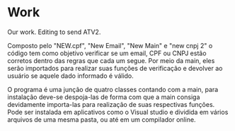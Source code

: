 # Work
Our work. Editing to send ATV2.

Composto pelo "NEW.cpf", "New Email", "New Main" e "new cnpj 2" o código tem como objetivo verificar se um email, CPF ou CNPJ estão corretos dentro das regras que cada um segue.
Por meio da main, eles serão importados para realizar suas funções de verificação e devolver ao usuário se aquele dado informado é válido.

O programa é uma junção de quatro classes contando com a main, para instalação deve-se despoja-las de forma com que a main consiga devidamente importa-las para realização de suas respectivas funções. Pode ser instalada em aplicativos como o Visual studio e dividida em vários arquivos de uma mesma pasta, ou até em um compilador online.
